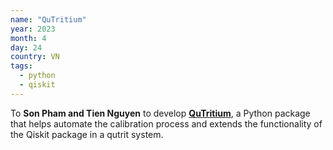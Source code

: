 ```yaml
---
name: "QuTritium"
year: 2023
month: 4
day: 24
country: VN
tags:
  - python
  - qiskit
---
```

To **Son Pham and Tien Nguyen** to develop **[QuTritium](https://github.com/spham1611/qutritium)**, a Python package that helps automate the calibration process and extends the functionality of the Qiskit package in a qutrit system.
